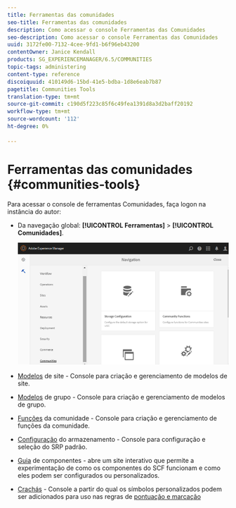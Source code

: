```yaml
---
title: Ferramentas das comunidades
seo-title: Ferramentas das comunidades
description: Como acessar o console Ferramentas das Comunidades
seo-description: Como acessar o console Ferramentas das Comunidades
uuid: 3172fe00-7132-4cee-9fd1-b6f96eb43200
contentOwner: Janice Kendall
products: SG_EXPERIENCEMANAGER/6.5/COMMUNITIES
topic-tags: administering
content-type: reference
discoiquuid: 410149d6-15bd-41e5-bdba-1d8e6eab7b87
pagetitle: Communities Tools
translation-type: tm+mt
source-git-commit: c190d5f223c85f6c49fea1391d8a3d2baff20192
workflow-type: tm+mt
source-wordcount: '112'
ht-degree: 0%

---
```



# Ferramentas das comunidades {#communities-tools}

Para acessar o console de ferramentas Comunidades, faça logon na instância do autor:

* Da navegação global: **[!UICONTROL Ferramentas]** > **[!UICONTROL Comunidades]**.

   ![comunidades](assets/communities-home.png)

* [Modelos](sites.md) de site - Console para criação e gerenciamento de modelos de site.

* [Modelos](tools-groups.md) de grupo - Console para criação e gerenciamento de modelos de grupo.

* [Funções](functions.md) da comunidade - Console para criação e gerenciamento de funções da comunidade.

* [Configuração](srp-config.md) do armazenamento - Console para configuração e seleção do SRP [](working-with-srp.md)padrão.

* [Guia](components-guide.md) de componentes - abre um site interativo que permite a experimentação de como os componentes do SCF funcionam e como eles podem ser configurados ou personalizados.

* [Crachás](badges.md) - Console a partir do qual os símbolos personalizados podem ser adicionados para uso nas regras de [pontuação e marcação](implementing-scoring.md)

